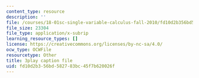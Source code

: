 ```yaml
---
content_type: resource
description: ''
file: /courses/18-01sc-single-variable-calculus-fall-2010/fd10d2b356bd582783bc45f7b620026f_13UPhn32Mjs.vtt
file_size: 23304
file_type: application/x-subrip
learning_resource_types: []
license: https://creativecommons.org/licenses/by-nc-sa/4.0/
ocw_type: OCWFile
resourcetype: Other
title: 3play caption file
uid: fd10d2b3-56bd-5827-83bc-45f7b620026f
---
```

